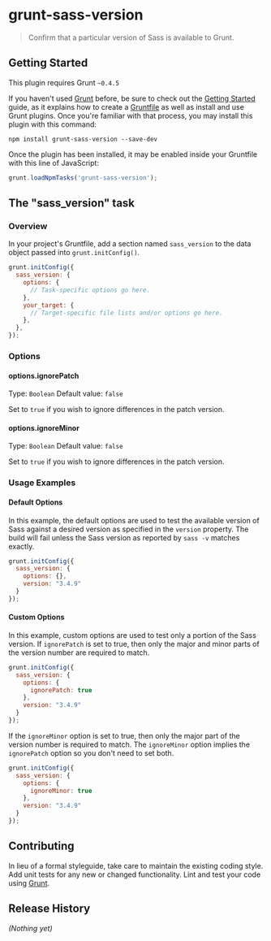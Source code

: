 # grunt-sass-version

> Confirm that a particular version of Sass is available to Grunt.

## Getting Started
This plugin requires Grunt `~0.4.5`

If you haven't used [Grunt](http://gruntjs.com/) before, be sure to check out the [Getting Started](http://gruntjs.com/getting-started) guide, as it explains how to create a [Gruntfile](http://gruntjs.com/sample-gruntfile) as well as install and use Grunt plugins. Once you're familiar with that process, you may install this plugin with this command:

```shell
npm install grunt-sass-version --save-dev
```

Once the plugin has been installed, it may be enabled inside your Gruntfile with this line of JavaScript:

```js
grunt.loadNpmTasks('grunt-sass-version');
```

## The "sass_version" task

### Overview
In your project's Gruntfile, add a section named `sass_version` to the data object passed into `grunt.initConfig()`.

```js
grunt.initConfig({
  sass_version: {
    options: {
      // Task-specific options go here.
    },
    your_target: {
      // Target-specific file lists and/or options go here.
    },
  },
});
```

### Options

#### options.ignorePatch
Type: `Boolean`
Default value: `false`

Set to `true` if you wish to ignore differences in the patch version.

#### options.ignoreMinor
Type: `Boolean`
Default value: `false`

Set to `true` if you wish to ignore differences in the patch version.

### Usage Examples

#### Default Options
In this example, the default options are used to test the available version of Sass
against a desired version as specified in the `version` property. The build will fail
unless the Sass version as reported by `sass -v` matches exactly.

```js
grunt.initConfig({
  sass_version: {
    options: {},
    version: "3.4.9"
  }
});
```

#### Custom Options
In this example, custom options are used to test only a portion of the Sass version. If
`ignorePatch` is set to true, then only the major and minor parts of the version number
are required to match.

```js
grunt.initConfig({
  sass_version: {
    options: {
      ignorePatch: true
    },
    version: "3.4.9"
  }
});
```

If the `ignoreMinor` option is set to true, then only the major part of the version
number is required to match. The `ignoreMinor` option implies the `ignorePatch` option
so you don't need to set both.

```js
grunt.initConfig({
  sass_version: {
    options: {
      ignoreMinor: true
    },
    version: "3.4.9"
  }
});
```
## Contributing
In lieu of a formal styleguide, take care to maintain the existing coding style. Add unit tests for any new or changed functionality. Lint and test your code using [Grunt](http://gruntjs.com/).

## Release History
_(Nothing yet)_

